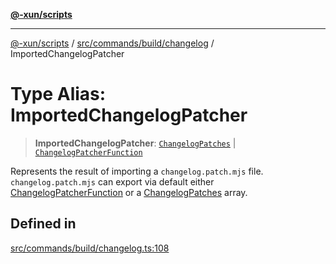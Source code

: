 [**@-xun/scripts**](../../../../../README.md)

***

[@-xun/scripts](../../../../../README.md) / [src/commands/build/changelog](../README.md) / ImportedChangelogPatcher

# Type Alias: ImportedChangelogPatcher

> **ImportedChangelogPatcher**: [`ChangelogPatches`](ChangelogPatches.md) \| [`ChangelogPatcherFunction`](ChangelogPatcherFunction.md)

Represents the result of importing a `changelog.patch.mjs` file.
`changelog.patch.mjs` can export via default either
[ChangelogPatcherFunction](ChangelogPatcherFunction.md) or a [ChangelogPatches](ChangelogPatches.md) array.

## Defined in

[src/commands/build/changelog.ts:108](https://github.com/Xunnamius/xscripts/blob/28c221bb8a859e69003ba2447e3f5763dc92a0ec/src/commands/build/changelog.ts#L108)
